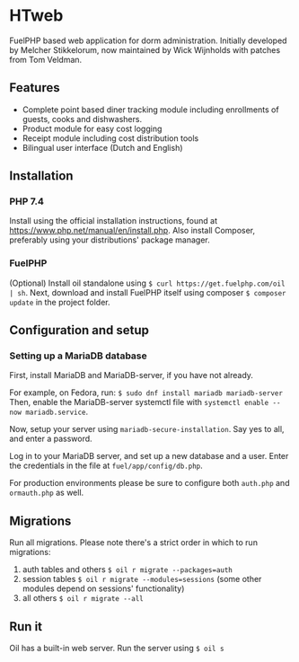 # HTweb
FuelPHP based web application for dorm administration. Initially developed by Melcher Stikkelorum, now maintained by Wick Wijnholds with patches from Tom Veldman.

## Features
* Complete point based diner tracking module including enrollments of guests, cooks and dishwashers. 
* Product module for easy cost logging
* Receipt module including cost distribution tools
* Bilingual user interface (Dutch and English)
## Installation
### PHP 7.4
Install using the official installation instructions, found at https://www.php.net/manual/en/install.php.
Also install Composer, preferably using your distributions' package manager.
### FuelPHP
(Optional) Install oil standalone using `$ curl https://get.fuelphp.com/oil | sh`.
Next, download and install FuelPHP itself using composer `$ composer update` in the project folder.

## Configuration and setup
### Setting up a MariaDB database
First, install MariaDB and MariaDB-server, if you have not already.

For example, on Fedora, run: `$ sudo dnf install mariadb mariadb-server`
Then, enable the MariaDB-server systemctl file with `systemctl enable --now mariadb.service`.

Now, setup your server using `mariadb-secure-installation`. Say yes to all, and enter a password.

Log in to your MariaDB server, and set up a new database and a user. Enter the credentials in the file at `fuel/app/config/db.php`.

For production environments please be sure to configure both `auth.php` and `ormauth.php` as well.

## Migrations
Run all migrations. Please note there's a strict order in which to run migrations:
1. auth tables and others `$ oil r migrate --packages=auth` 
3. session tables `$ oil r migrate --modules=sessions` (some other modules depend on sessions' functionality)
4. all others `$ oil r migrate --all`

## Run it
Oil has a built-in web server. Run the server using `$ oil s`
